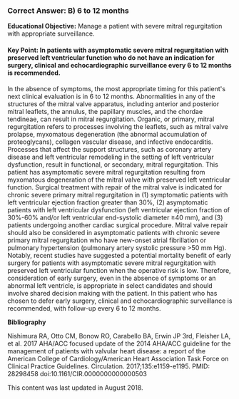 
### Correct Answer: B) 6 to 12 months 

**Educational Objective:** Manage a patient with severe mitral regurgitation with appropriate surveillance.

#### **Key Point:** In patients with asymptomatic severe mitral regurgitation with preserved left ventricular function who do not have an indication for surgery, clinical and echocardiographic surveillance every 6 to 12 months is recommended.

In the absence of symptoms, the most appropriate timing for this patient's next clinical evaluation is in 6 to 12 months. Abnormalities in any of the structures of the mitral valve apparatus, including anterior and posterior mitral leaflets, the annulus, the papillary muscles, and the chordae tendineae, can result in mitral regurgitation. Organic, or primary, mitral regurgitation refers to processes involving the leaflets, such as mitral valve prolapse, myxomatous degeneration (the abnormal accumulation of proteoglycans), collagen vascular disease, and infective endocarditis. Processes that affect the support structures, such as coronary artery disease and left ventricular remodeling in the setting of left ventricular dysfunction, result in functional, or secondary, mitral regurgitation. This patient has asymptomatic severe mitral regurgitation resulting from myxomatous degeneration of the mitral valve with preserved left ventricular function. Surgical treatment with repair of the mitral valve is indicated for chronic severe primary mitral regurgitation in (1) symptomatic patients with left ventricular ejection fraction greater than 30%, (2) asymptomatic patients with left ventricular dysfunction (left ventricular ejection fraction of 30%-60% and/or left ventricular end-systolic diameter ≥40 mm), and (3) patients undergoing another cardiac surgical procedure. Mitral valve repair should also be considered in asymptomatic patients with chronic severe primary mitral regurgitation who have new-onset atrial fibrillation or pulmonary hypertension (pulmonary artery systolic pressure >50 mm Hg). Notably, recent studies have suggested a potential mortality benefit of early surgery for patients with asymptomatic severe mitral regurgitation with preserved left ventricular function when the operative risk is low. Therefore, consideration of early surgery, even in the absence of symptoms or an abnormal left ventricle, is appropriate in select candidates and should involve shared decision making with the patient. In this patient who has chosen to defer early surgery, clinical and echocardiographic surveillance is recommended, with follow-up every 6 to 12 months.

**Bibliography**

Nishimura RA, Otto CM, Bonow RO, Carabello BA, Erwin JP 3rd, Fleisher LA, et al. 2017 AHA/ACC focused update of the 2014 AHA/ACC guideline for the management of patients with valvular heart disease: a report of the American College of Cardiology/American Heart Association Task Force on Clinical Practice Guidelines. Circulation. 2017;135:e1159-e1195. PMID: 28298458 doi:10.1161/CIR.0000000000000503

This content was last updated in August 2018.